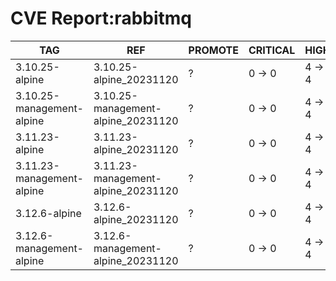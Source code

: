 # CVE Report:rabbitmq
|            TAG            |                REF                 | PROMOTE | CRITICAL |  HIGH  | MEDIUM |  LOW   | UNKNOWN |
|---------------------------|------------------------------------|---------|----------|--------|--------|--------|---------|
| 3.10.25-alpine            | 3.10.25-alpine_20231120            | ?       | 0 -> 0   | 4 -> 4 | 0 -> 0 | 0 -> 0 | 0 -> 0  |
| 3.10.25-management-alpine | 3.10.25-management-alpine_20231120 | ?       | 0 -> 0   | 4 -> 4 | 0 -> 0 | 0 -> 0 | 0 -> 0  |
| 3.11.23-alpine            | 3.11.23-alpine_20231120            | ?       | 0 -> 0   | 4 -> 4 | 0 -> 0 | 0 -> 0 | 0 -> 0  |
| 3.11.23-management-alpine | 3.11.23-management-alpine_20231120 | ?       | 0 -> 0   | 4 -> 4 | 0 -> 0 | 0 -> 0 | 0 -> 0  |
| 3.12.6-alpine             | 3.12.6-alpine_20231120             | ?       | 0 -> 0   | 4 -> 4 | 0 -> 0 | 0 -> 0 | 0 -> 0  |
| 3.12.6-management-alpine  | 3.12.6-management-alpine_20231120  | ?       | 0 -> 0   | 4 -> 4 | 0 -> 0 | 0 -> 0 | 0 -> 0  |
